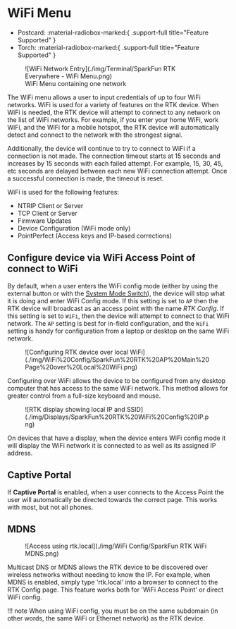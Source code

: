 # WiFi Menu

<!--
Compatibility Icons
====================================================================================

:material-radiobox-marked:{ .support-full title="Feature Supported" }
:material-radiobox-indeterminate-variant:{ .support-partial title="Feature Partially Supported" }
:material-radiobox-blank:{ .support-none title="Feature Not Supported" }
-->

<div class="grid cards fill" markdown>

- Postcard: :material-radiobox-marked:{ .support-full title="Feature Supported" }
- Torch: :material-radiobox-marked:{ .support-full title="Feature Supported" }

</div>

<figure markdown>
![WiFi Network Entry](./img/Terminal/SparkFun RTK Everywhere - WiFi Menu.png)
<figcaption markdown>
WiFi Menu containing one network
</figcaption>
</figure>

The WiFi menu allows a user to input credentials of up to four WiFi networks. WiFi is used for a variety of features on the RTK device. When WiFi is needed, the RTK device will attempt to connect to any network on the list of WiFi networks. For example, if you enter your home WiFi, work WiFi, and the WiFi for a mobile hotspot, the RTK device will automatically detect and connect to the network with the strongest signal.

Additionally, the device will continue to try to connect to WiFi if a connection is not made. The connection timeout starts at 15 seconds and increases by 15 seconds with each failed attempt. For example, 15, 30, 45, etc seconds are delayed between each new WiFi connection attempt. Once a successful connection is made, the timeout is reset.

WiFi is used for the following features:

- NTRIP Client or Server
- TCP Client or Server
- Firmware Updates
- Device Configuration (WiFi mode only)
- PointPerfect (Access keys and IP-based corrections)

## Configure device via WiFi Access Point of connect to WiFi

By default, when a user enters the WiFi config mode (either by using the external button or with the [System Mode Switch](https://docs.sparkfun.com/SparkFun_RTK_Everywhere_Firmware/menu_system/#mode-switch)), the device will stop what it is doing and enter WiFi Config mode. If this setting is set to `AP` then the RTK device will broadcast as an access point with the name *RTK Config*. If this setting is set to `WiFi`, then the device will attempt to connect to that WiFi network. The `AP` setting is best for in-field configuration, and the `WiFi` setting is handy for configuration from a laptop or desktop on the same WiFi network.

<figure markdown>
![Configuring RTK device over local WiFi](./img/WiFi%20Config/SparkFun%20RTK%20AP%20Main%20Page%20over%20Local%20WiFi.png)
<figcaption markdown>
</figcaption>
</figure>

Configuring over WiFi allows the device to be configured from any desktop computer that has access to the same WiFi network. This method allows for greater control from a full-size keyboard and mouse.

<figure markdown>
![RTK display showing local IP and SSID](./img/Displays/SparkFun%20RTK%20WiFi%20Config%20IP.png)
<figcaption markdown>
</figcaption>
</figure>

On devices that have a display, when the device enters WiFi config mode it will display the WiFi network it is connected to as well as its assigned IP address.

## Captive Portal

If **Captive Portal** is enabled, when a user connects to the Access Point the user will automatically be directed towards the correct page. This works with most, but not all phones.

## MDNS

<figure markdown>
![Access using rtk.local](./img/WiFi Config/SparkFun RTK WiFi MDNS.png)
<figcaption markdown>
</figcaption>
</figure>

Multicast DNS or MDNS allows the RTK device to be discovered over wireless networks without needing to know the IP. For example, when MDNS is enabled, simply type 'rtk.local' into a browser to connect to the RTK Config page. This feature works both for 'WiFi Access Point' or direct WiFi config.

!!! note
	When using WiFi config, you must be on the same subdomain (in other words, the same WiFi or Ethernet network) as the RTK device.
